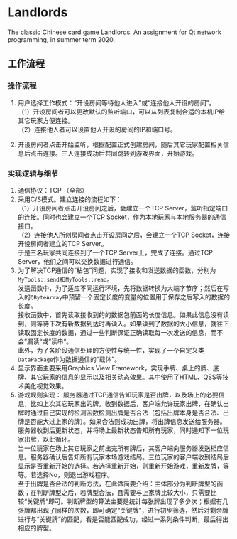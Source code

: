 # Landlords

The classic Chinese card game Landlords. An assignment for Qt network programming, in summer term 2020.  

## 工作流程

### 操作流程

1. 用户选择工作模式：“开设房间等待他人进入”或“连接他人开设的房间”。  
   （1）开设房间者可以更改默认的监听端口，可以从列表复制合适的本机IP给其它玩家方便连接。  
   （2）连接他人者可以设置他人开设的房间的IP和端口号。  
   
2. 开设房间者点击开始监听，根据配置正式创建房间，随后其它玩家配置相关信息后点击连接。三人连接成功后共同跳转到游戏界面，开始游戏。  

### 实现逻辑与细节

1. 通信协议：TCP （全部）  
2. 采用C/S模式。建立连接的流程如下：  
   （1）开设房间者点击开设房间之后，会建立一个TCP Server，监听指定端口的连接。同时也会建立一个TCP Socket，作为本地玩家与本地服务器的通信接口。  
   （2）连接他人所创房间者点击开设房间之后，会建立一个TCP Socket，连接开设房间者建立的TCP Server。  
   于是三名玩家共同连接到了一个TCP Server上，完成了连接。通过TCP Server，他们之间可以交换数据进行通信。  
3. 为了解决TCP通信的“粘包”问题，实现了接收和发送数据的函数，分别为`MyTools::send`和`MyTools::read`。  
   发送函数中，为了适应不同运行环境，先将数据转换为大端字节序；然后在写入的`QByteArray`中预留一个固定长度的变量的位置用于保存之后写入的数据的长度。  
   接收函数中，首先读取接收到的的数据包前面的长度信息。如果此信息没有读到，则等待下次有新数据到达时再读入。如果读到了数据的大小信息，就往下读取固定长度的数据，通过一些判断保证正确读取每一次发送的信息，而不会”漏读“或”读串“。  
   此外，为了各阶段通信处理的方便性与统一性，实现了一个自定义类`DataPackage`作为数据通信的“载体”。  
4. 显示界面主要采用Graphics View Framework，实现手牌、桌上的牌、底牌、其它玩家的信息的显示以及相关动态效果。其中使用了HTML、QSS等技术美化视觉效果。  
5. 游戏规则实现：
   服务器通过TCP通信告知玩家是否出牌，以及场上的必要信息，比如上次其它玩家出的牌。收到数据后，客户端允许玩家出牌，在确认出牌时通过自己实现的检测函数检测出牌是否合法（包括出牌本身是否合法、出牌是否能大过上家的牌）。如果合法则成功出牌，将出牌信息发送给服务器。服务器收到后更新状态，并将场上最新状态告知所有玩家，同时通知下一位玩家出牌，以此循环。  
   当一位玩家在场上其它玩家之前出完所有牌后，其客户端向服务器发送相应信息。服务器确认后告知所有玩家本场游戏结局。三位玩家的客户端收到结局后显示是否重新开始的选择。若选择重新开始，则重新开始游戏，重新发牌，等等。若选择No，则退出游戏程序。  
   至于出牌是否合法的判断方法，在此做简要介绍：主体部分为判断牌型的函数；在判断牌型之后，若牌型合法，且需要与上家牌比较大小，只需要比较“关键牌”即可。判断牌型的算法主要是统计每张牌出现了多少次；根据有几张牌都出现了同样的次数，即可确定“关键牌”，进行初步筛选，然后对剩余牌进行与“关键牌”的匹配，看是否能匹配成功，经过一系列条件判断，最后得出相应的牌型。  